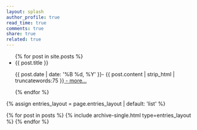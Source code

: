 ```yaml
---
layout: splash
author_profile: true
read_time: true
comments: true
share: true
related: true
---
```



<ul>
  {% for post in site.posts %}
    <li>
      {{ post.title }}<br>
      <p> {{ post.date | date: '%B %d, %Y' }}- {{ post.content | strip_html | truncatewords:75 }}<a href="{{ post.url }}"> - more...</a></p>
    </li>
  {% endfor %}
</ul>


{% assign entries_layout = page.entries_layout | default: 'list' %}
<div class="entries-{{ entries_layout }}">
  {% for post in posts %}
    {% include archive-single.html type=entries_layout %}
  {% endfor %}
</div>
